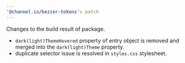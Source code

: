 ```yaml
---
'@channel.io/bezier-tokens': patch
---
```


Changes to the build result of package.

- `dark(light)ThemeHovered` property of entry object is removed and merged into the `dark(light)Theme` property.
- duplicate selector issue is resolved in `styles.css` stylesheet.
